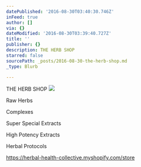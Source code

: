 ```yaml
---
datePublished: '2016-08-30T03:40:30.746Z'
inFeed: true
author: []
via: {}
dateModified: '2016-08-30T03:39:40.727Z'
title: ''
publisher: {}
description: THE HERB SHOP
starred: false
sourcePath: _posts/2016-08-30-the-herb-shop.md
_type: Blurb

---
```

THE HERB SHOP
![](https://imgflo.herokuapp.com/graph/2b2431f8e7ba7b0/7a1a336109e7ac6f18ae0fe46c2c809e/croprotate.png?cropheight=586&cropwidth=606&degrees=0&input=https%3A%2F%2Fthe-grid-user-content.s3-us-west-2.amazonaws.com%2Ffc134d56-30a7-4a3f-8473-fe5de13466cb.png&x=0&y=12)

Raw Herbs

Complexes

Super Special Extracts

High Potency Extracts

Herbal Protocols

https://herbal-health-collective.myshopify.com/store